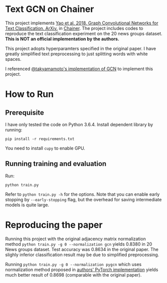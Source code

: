 # Text GCN on Chainer

This project implements [Yao et al. 2018. Graph Convolutional Networks for Text Classification. ArXiv.](https://arxiv.org/abs/1809.05679) in [Chainer](https://chainer.org/).
The project includes codes to reproduce the text classification experiment on the 20 news groups dataset. **This is NOT an official implementation by the authors.**

This project adopts hyperparamters specified in the original paper.
I have greatly simplified text preprocessing to just splitting words with white spaces.

I referenced [@takyamamoto's implementation of GCN](https://github.com/takyamamoto/Graph-Convolution-Chainer) to implement this project.

# How to Run

## Prerequisite

I have only tested the code on Python 3.6.4. Install dependent library by running:

```
pip install -r requirements.txt
```

You need to install `cupy` to enable GPU.

## Running training and evaluation

Run:

```
python train.py
```

Refer to `python train.py -h` for the options.
Note that you can enable early stopping by `--early-stopping` flag, but the overhead for saving intermediate models is quite large.


# Reproducing the paper

Running this project with the original adjacency matrix normalization method `python train.py -g 0 --normalization gcn` yields 0.8380 in 20 News groups dataset.
Test accuracy was 0.8634 in the original paper.
The slighly inferior classification result may be due to simplified preprocessing.

Running `python train.py -g 0 --normalization pygcn` which uses normalization method proposed in [authors' PyTorch implementation](https://github.com/tkipf/pygcn/issues/11) yields much better result of 0.8698 (comparable with the original paper).
